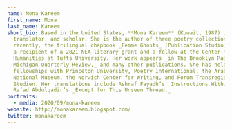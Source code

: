 ```yaml
---
name: Mona Kareem
first_name: Mona
last_name: Kareem
short_bio: Based in the United States, **Mona Kareem** (Kuwait, 1987) is a poet,
  translator, and scholar. She is the author of three poetry collections, most
  recently, the trilingual chapbook _Femme Ghosts_ (Publication Studio). She is
  a recipient of a 2021 NEA literary grant and a fellow at the Center for the
  Humanities at Tufts University. Her work appears _in The Brooklyn Rail,
  Michigan Quarterly Review,_ and many other publications. She has held
  fellowships with Princeton University, Poetry International, the Arab American
  National Museum, the Norwich Center for Writing, and Forum Transregionale
  Studien. Her translations include Ashraf Fayadh’s _Instructions Within_ and
  Ra’ad Abdulqadir’s _Except for This Unseen Thread._
portraits:
  - media: 2020/09/mona-kareem
website: http://monakareem.blogspot.com/
twitter: monakareem
---
```

